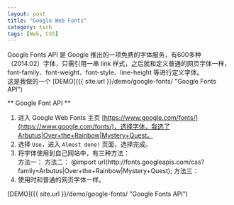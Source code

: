 ```yaml
---
layout: post
title: "Google Web Fonts"
category: tech
tags: [Web, CSS]
---
```


Google Fonts API 是 Google 推出的一项免费的字体服务，有600多种（2014.02）字体，只需引用一串 link 样式，之后就和定义普通的网页字体一样，font-family、font-weight、font-style、line-height 等进行定义字体。  
这是我做的一个 [DEMO]({{ site.url }}/demo/google-fonts/ "Google Fonts API")

<!--break-->

** Google Font API **


1. 进入 Google Web Fonts 主页 [https://www.google.com/fonts/](https://www.google.com/fonts/)，选择字体，我选了Arbutus|Over+the+Rainbow|Mystery+Quest。
2. 选择 `Use`，进入 `Almost done!` 页面，选择完成。
3. 将字体使用到自己网站中，有三种方法：  
    方法一：
	<link href='http://fonts.googleapis.com/css?family=Arbutus|Over+the+Rainbow|Mystery+Quest' rel='stylesheet' type='text/css'>
	方法二：
	@import url(http://fonts.googleapis.com/css?family=Arbutus|Over+the+Rainbow|Mystery+Quest);
	方法三：
	<script type="text/javascript">
	  WebFontConfig = {
		google: { families: [ 'Arbutus::latin', 'Over+the+Rainbow::latin', 'Mystery+Quest::latin' ] }
	  };
	  (function() {
		var wf = document.createElement('script');
		wf.src = ('https:' == document.location.protocol ? 'https' : 'http') +
		  '://ajax.googleapis.com/ajax/libs/webfont/1/webfont.js';
		wf.type = 'text/javascript';
		wf.async = 'true';
		var s = document.getElementsByTagName('script')[0];
		s.parentNode.insertBefore(wf, s);
	  })(); 
	</script>
4. 使用时和普通的网页字体一样。

[DEMO]({{ site.url }}/demo/google-fonts/ "Google Fonts API")